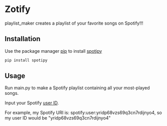 # Zotify

playlist_maker creates a playlist of your favorite songs on Spotify!!!

## Installation

Use the package manager [pip](https://pip.pypa.io/en/stable/) to install [spotipy](https://spotipy.readthedocs.io/en/latest/)

```bash
pip install spotipy
```

## Usage

Run main.py to make a Spotify playlist containing all your most-played songs.

Input your Spotify [user ID](https://i.imgur.com/pj3Ushz.png). 

For example, my Spotify URI is: spotify:user:yridp68vzs69q3cn7rdijnyo4, so my user ID would be "yridp68vzs69q3cn7rdijnyo4"
